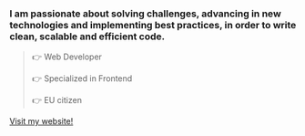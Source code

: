 ### I am passionate about solving challenges, advancing in new technologies and implementing best practices, in order to write clean, scalable and efficient code.


> 👉 Web Developer
> 
> 👉 Specialized in Frontend
> 
> 👉 EU citizen 


[Visit my website!](https://adodragicevic.github.io/)
